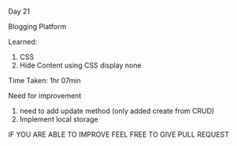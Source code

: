Day 21

Blogging Platform

Learned:

1. CSS
2. Hide Content using CSS display none


Time Taken:
1hr 07min

Need for improvement

1. need to add update method (only added create from CRUD)
2. Implement local storage

IF YOU ARE ABLE TO IMPROVE FEEL FREE TO GIVE PULL REQUEST


